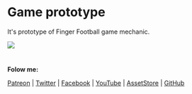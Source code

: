 # Game prototype

It's prototype of Finger Football game mechanic.

![](http://drive.google.com/uc?export=view&id=1OqWay_hMKhV-fTTUE9OGL7VbL9N06Jg4)

# 
**Folow me:** 

[Patreon](https://www.patreon.com/suncube)  | [Twitter](https://twitter.com/suncubestudio) | [Facebook](https://www.facebook.com/suncubestudio/) | [YouTube](https://www.youtube.com/channel/UC4O9GHjx0ovyVYJgMg4aFMA?view_as=subscriber) | [AssetStore](https://assetstore.unity.com/publishers/14506) | [GitHub](https://github.com/suncube)
